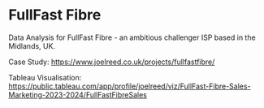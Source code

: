 # FullFast Fibre

Data Analysis for FullFast Fibre - an ambitious challenger ISP based in the Midlands, UK.

Case Study: https://www.joelreed.co.uk/projects/fullfastfibre/

Tableau Visualisation: https://public.tableau.com/app/profile/joelreed/viz/FullFast-Fibre-Sales-Marketing-2023-2024/FullFastFibreSales
